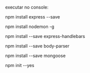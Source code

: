 executar no console:

npm install express --save

npm install nodemon -g

npm install --save express-handlebars

npm install --save body-parser

npm install --save mongoose

npm init --yes
